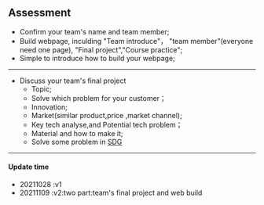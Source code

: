 ## Assessment

* Confirm your team's name and team member;
* Build webpage, inculding "Team introduce"， "team member"(everyone need one page), "Final project","Course practice";
* Simple to introduce how to build your webpage;
*********
* Discuss your team's final project 
  * Topic;
  * Solve which problem for your customer；
  * Innovation;
  * Market(similar product,price ,market channel);
  * Key tech analyse,and Potential tech problem；
  * Material and how to make it;
  * Solve some problem in [SDG](https://sdgs.un.org/goals)





*****

#### Update time
* 20211028 :v1
* 20211109 :v2:two part:team's final project and web build